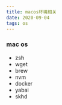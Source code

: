 ```yaml
---
title: macos环境相关
date: 2020-09-04
tags: os
---
```

### mac os

- zsh
- wget
- brew
- nvm
- docker
- yabai
- skhd
